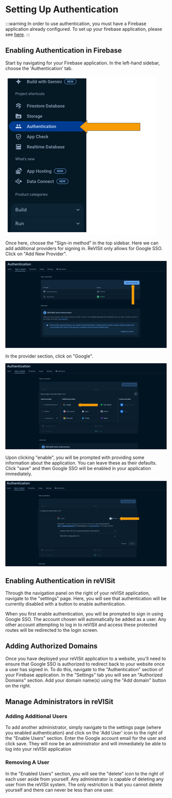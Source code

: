 # Setting Up Authentication

:::warning
In order to use authentication, you must have a Firebase application already configured. To set up your firebase application, please see [here](../../firebase-setup).
:::

## Enabling Authentication in Firebase

Start by navigating for your Firebase application. In the left-hand sidebar, choose the 'Authentication' tab.

![Console](./img/auth-1.png)

Once here, choose the "Sign-in method" in the top sidebar. Here we can add additional providers for signing in. ReVISit only allows for Google SSO. Click on "Add New Provider".

![Console](./img/auth-2.jpg)

In the provider section, click on "Google".

![Console](./img/auth-3.jpg)

Upon clicking "enable", you will be prompted with providing some information about the application. You can leave these as their defaults. Click "save" and then Google SSO will be enabled in your application immediately.

![Console](./img/auth-4.jpg)

## Enabling Authentication in reVISit

Through the navigation panel on the right of your reVISit application, navigate to the "settings" page. Here, you will see that authentication will be currently disabled with a button to enable authentication.

When you first enable authentication, you will be prompted to sign in using Google SSO. The account chosen will automatically be added as a user. Any other account attempting to log in to reVISit and access these protected routes will be redirected to the login screen.

## Adding Authorized Domains

Once you have deployed your reVISit application to a website, you'll need to ensure that Google SSO is authorized to redirect back to your website once a user has signed in. To do this, navigate to the "Authentication" section of your Firebase application. In the "Settings" tab you will see an "Authorized Domains" section. Add your domain name(s) using the "Add domain" button on the right.

## Manage Administrators in reVISit

### Adding Additional Users

To add another administrator, simply navigate to the settings page (where you enabled authentication) and click on the 'Add User' icon to the right of the "Enable Users" section. Enter the Google account email for the user and click save. They will now be an administrator and will immediately be able to log into your reVISit application

### Removing A User

In the "Enabled Users" section, you will see the "delete" icon to the right of each user aside from yourself. Any administrator is capable of deleting any user from the reVISit system. The only restriction is that you cannot delete yourself and there can never be less than one user.
